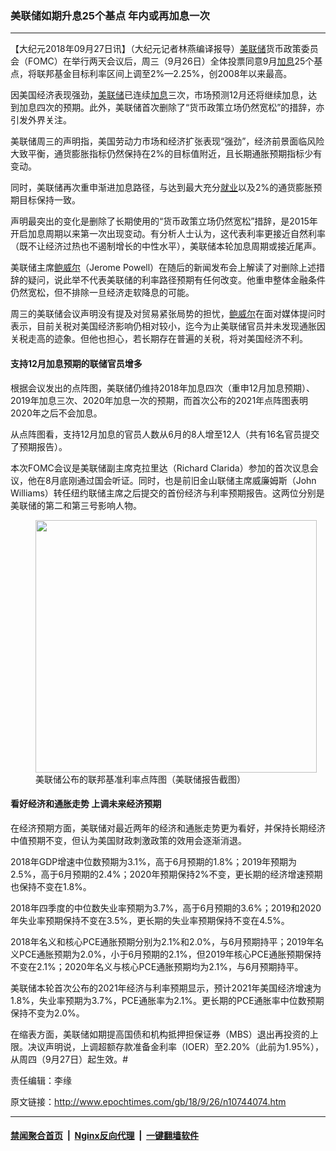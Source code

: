 ### 美联储如期升息25个基点 年内或再加息一次
------------------------

<p>【大纪元2018年09月27日讯】（大纪元记者林燕编译报导）<a href="http://www.epochtimes.com/gb/tag/%E7%BE%8E%E8%81%94%E5%82%A8.html">美联储</a>货币政策委员会（FOMC）在举行两天会议后，周三（9月26日）全体投票同意9月<a href="http://www.epochtimes.com/gb/tag/%E5%8A%A0%E6%81%AF.html">加息</a>25个基点，将联邦基金目标利率区间上调至2%—2.25%，创2008年以来最高。</p>
<p>因美国经济表现强劲，<a href="http://www.epochtimes.com/gb/tag/%E7%BE%8E%E8%81%94%E5%82%A8.html">美联储</a>已连续<a href="http://www.epochtimes.com/gb/tag/%E5%8A%A0%E6%81%AF.html">加息</a>三次，市场预测12月还将继续加息，达到加息四次的预期。此外，美联储首次删除了“货币政策立场仍然宽松”的措辞，亦引发外界关注。</p>
<p>美联储周三的声明指，美国劳动力市场和经济扩张表现“强劲”，经济前景面临风险大致平衡，通货膨胀指标仍然保持在2%的目标值附近，且长期通胀预期指标少有变动。</p>
<p>同时，美联储再次重申渐进加息路径，与达到最大充分<a href="http://www.epochtimes.com/gb/tag/%E5%B0%B1%E4%B8%9A.html">就业</a>以及2%的通货膨胀预期目标保持一致。</p>
<p>声明最突出的变化是删除了长期使用的“货币政策立场仍然宽松”措辞，是2015年开启加息周期以来第一次出现变动。有分析人士认为，这代表利率更接近自然利率（既不让经济过热也不遏制增长的中性水平），美联储本轮加息周期或接近尾声。</p>
<p>美联储主席<a href="http://www.epochtimes.com/gb/tag/%E9%B2%8D%E5%A8%81%E5%B0%94.html">鲍威尔</a>（Jerome Powell）在随后的新闻发布会上解读了对删除上述措辞的疑问，说此举不代表美联储的利率路径预期有任何改变。他重申整体金融条件仍然宽松，但不排除一旦经济走软降息的可能。</p>
<p>周三的美联储会议声明没有提及对贸易紧张局势的担忧，<a href="http://www.epochtimes.com/gb/tag/%E9%B2%8D%E5%A8%81%E5%B0%94.html">鲍威尔</a>在面对媒体提问时表示，目前关税对美国经济影响仍相对较小，迄今为止美联储官员并未发现通胀因关税走高的迹象。但他也担心，若长期存在普遍的关税，将对美国经济不利。</p>
<h4>支持12月加息预期的联储官员增多</h4>
<p>根据会议发出的点阵图，美联储仍维持2018年加息四次（重申12月加息预期）、2019年加息三次、2020年加息一次的预期，而首次公布的2021年点阵图表明2020年之后不会加息。</p>
<p>从点阵图看，支持12月加息的官员人数从6月的8人增至12人（共有16名官员提交了预期报告）。</p>
<p>本次FOMC会议是美联储副主席克拉里达（Richard Clarida）参加的首次议息会议，他在8月底刚通过国会听证。同时，也是前旧金山联储主席威廉姆斯（John Williams）转任纽约联储主席之后提交的首份经济与利率预期报告。这两位分别是美联储的第二和第三号影响人物。</p>
<figure id="attachment_10744130" style="width: 450px" class="wp-caption aligncenter"><a href="http://i.epochtimes.com/assets/uploads/2018/09/ae5a7fe0d0f6988fec91283566a045f2.jpg"><img class="size-medium wp-image-10744130" src="http://i.epochtimes.com/assets/uploads/2018/09/ae5a7fe0d0f6988fec91283566a045f2-450x404.jpg" alt="" width="450" height="404" /></a><figcaption class="wp-caption-text">美联储公布的联邦基准利率点阵图（美联储报告截图）</figcaption></figure>
<h4>看好经济和通胀走势 上调未来经济预期</h4>
<p>在经济预期方面，美联储对最近两年的经济和通胀走势更为看好，并保持长期经济中值预期不变，但认为美国财政刺激政策的效用会逐渐消退。</p>
<p>2018年GDP增速中位数预期为3.1%，高于6月预期的1.8%；2019年预期为2.5%，高于6月预期的2.4%；2020年预期保持2%不变，更长期的经济增速预期也保持不变在1.8%。</p>
<p>2018年四季度的中位数失业率预期为3.7%，高于6月预期的3.6%；2019和2020年失业率预期保持不变在3.5%，更长期的失业率预期保持不变在4.5%。</p>
<p>2018年名义和核心PCE通胀预期分别为2.1%和2.0%，与6月预期持平；2019年名义PCE通胀预期为2.0%，小于6月预期的2.1%，但2019年核心PCE通胀预期保持不变在2.1%；2020年名义与核心PCE通胀预期均为2.1%，与6月预期持平。</p>
<p>美联储本轮首次公布的2021年经济与利率预期显示，预计2021年美国经济增速为1.8%，失业率预期为3.7%，PCE通胀率为2.1%。更长期的PCE通胀率中位数预期保持不变为2.0%。</p>
<p>在缩表方面，美联储如期提高国债和机构抵押担保证券（MBS）退出再投资的上限。决议声明说，上调超额存款准备金利率（IOER）至2.20%（此前为1.95%），从周四（9月27日）起生效。#</p>
<p>责任编辑：李缘</p>

原文链接：http://www.epochtimes.com/gb/18/9/26/n10744074.htm


------------------------
#### [禁闻聚合首页](https://github.com/gfw-breaker/banned-news/blob/master/README.md) &nbsp;|&nbsp; [Nginx反向代理](https://github.com/gfw-breaker/open-proxy/blob/master/README.md) &nbsp;|&nbsp; [一键翻墙软件](https://github.com/gfw-breaker/nogfw/blob/master/README.md)